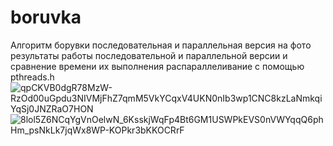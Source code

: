 # boruvka
Алгоритм борувки
последовательная и параллельная версия
на фото результаты работы последовательной и параллельной версии и сравнение времени их выполнения
распараллеливание с помощью pthreads.h
![qpCKVB0dgR78MzW-RzOd00uGpdu3NIVMjFhZ7qmM5VkYCqxV4UKN0nIb3wp1CNC8kzLaNmkqiYqSj0JNZRaO7HON](https://user-images.githubusercontent.com/58599778/169706341-cde6307f-dcc2-4b78-8e58-c6fd59d18a1a.jpg)
![8lol5Z6NCqYgVnOelwN_6KsskjWqFp4Bt6GM1USWPkEVS0nVWYqqQ6phHm_psNkLk7jqWx8WP-KOPkr3bKKOCRrF](https://user-images.githubusercontent.com/58599778/169706351-4bd6e60f-12e6-4fd6-bf22-71d8c752ed4f.jpg)
